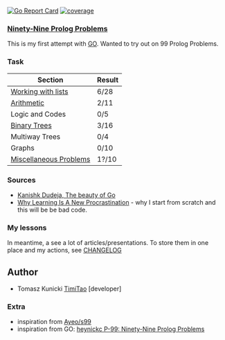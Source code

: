 [![Go Report Card][go-report-image]][go-report-url]
[![coverage][coverage-image]][coverage-url]

[go-report-image]: https://goreportcard.com/badge/github.com/timiTao/go99
[go-report-url]: https://goreportcard.com/report/github.com/timiTao/go99
[coverage-image]: https://coveralls.io/repos/github/timiTao/go99/badge.svg?branch=master
[coverage-url]: https://coveralls.io/github/timiTao/go99?branch=master

### [Ninety-Nine Prolog Problems](http://www.ic.unicamp.br/~meidanis/courses/mc336/2009s2/prolog/problemas/)

This is my first attempt with [GO](https://golang.org/). Wanted to try out on 99 Prolog Problems.

### Task

|Section|Result|
|---|---|
|[Working with lists](/list)|6/28|
|[Arithmetic](/arithmetic)|2/11|
|Logic and Codes|0/5|
|[Binary Trees](/binarytree)|3/16|
|Multiway Trees|0/4|
|Graphs|0/10|
|[Miscellaneous Problems](/miscellaneous)|1?/10|

### Sources

* [Kanishk Dudeja, The beauty of Go](https://hackernoon.com/the-beauty-of-go-98057e3f0a7d)
* [Why Learning Is A New Procrastination](https://medium.com/the-coffeelicious/why-learning-is-a-new-procrastination-104b53107e8b) -  why I start from scratch and this will be be bad code.

### My lessons

In meantime, a see a lot of articles/presentations. To store them in one place and my actions, see [CHANGELOG](CHANGELOG.md)

## Author

* Tomasz Kunicki [TimiTao](http://github.com/timiTao) [developer]

### Extra

* inspiration from [Ayeo/s99](https://github.com/ayeo/s99)
* inspiration from GO: [heynickc P-99: Ninety-Nine Prolog Problems](https://github.com/heynickc/ninety_nine_prolog)